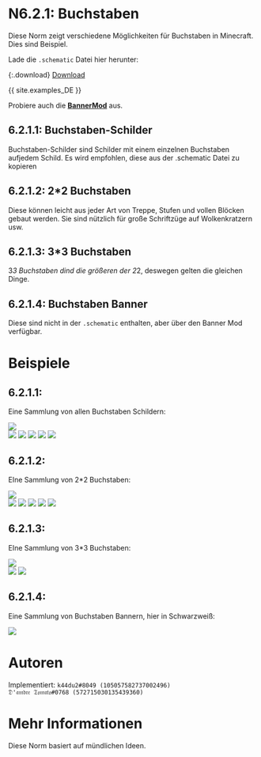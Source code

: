 # N6.2.1: Buchstaben

Diese Norm zeigt verschiedene Möglichkeiten für Buchstaben in Minecraft. Dies sind Beispiel.

Lade die `.schematic` Datei hier herunter:

{:.download}
[Download](https://bte-n.github.io/resources/N6/2/1/letters.schematic)

{{ site.examples_DE }}

Probiere auch die [**BannerMod**](https://github.com/kid2407/BannerMod) aus.

## 6.2.1.1:  Buchstaben-Schilder

Buchstaben-Schilder sind Schilder mit einem einzelnen Buchstaben aufjedem Schild. Es wird empfohlen, diese aus der .schematic Datei zu kopieren

## 6.2.1.2:  2*2 Buchstaben

Diese können leicht aus jeder Art von Treppe, Stufen und vollen Blöcken gebaut werden. Sie sind nützlich für große Schriftzüge auf Wolkenkratzern usw.

## 6.2.1.3: 3*3 Buchstaben

3*3 Buchstaben dind die größeren der 2*2, deswegen gelten die gleichen Dinge.

## 6.2.1.4: Buchstaben Banner

Diese sind nicht in der  `.schematic` enthalten, aber über den Banner Mod verfügbar.

# Beispiele

## 6.2.1.1:
Eine Sammlung von allen Buchstaben Schildern:

![](https://media.discordapp.net/attachments/708274594414592031/709898420072218764/2020-05-13_22.45.53.png?width=1248&height=746)  
![](https://media.discordapp.net/attachments/708274594414592031/709898421741289542/2020-05-13_22.45.57.png?width=1248&height=746)
![](https://media.discordapp.net/attachments/708274594414592031/709898422915694652/2020-05-13_22.46.00.png?width=1248&height=746)
![](https://media.discordapp.net/attachments/708274594414592031/709898424371118150/2020-05-13_22.46.04.png?width=1248&height=746)
![](https://media.discordapp.net/attachments/708274594414592031/709898425457705010/2020-05-13_22.46.07.png?width=1248&height=746)
![](https://media.discordapp.net/attachments/708274594414592031/709898434735243414/2020-05-13_22.46.11.png?width=1248&height=746)

## 6.2.1.2:
EIne Sammlung von 2*2 Buchstaben:

![](https://media.discordapp.net/attachments/708274594414592031/709898436090265703/2020-05-13_22.46.21.png?width=1248&height=746)  
![](https://media.discordapp.net/attachments/708274594414592031/709898437491032124/2020-05-13_22.46.25.png?width=1248&height=746)
![](https://media.discordapp.net/attachments/708274594414592031/709898438783008918/2020-05-13_22.46.36.png?width=1248&height=746)
![](https://media.discordapp.net/attachments/708274594414592031/709898440502542446/2020-05-13_22.46.38.png?width=1248&height=746)
![](https://media.discordapp.net/attachments/708274594414592031/709899610524614717/2020-05-13_22.46.42.png?width=1248&height=746)
![](https://media.discordapp.net/attachments/708274594414592031/709899508754153582/2020-05-13_22.46.47.png?width=1248&height=746)

## 6.2.1.3:
EIne Sammlung von 3*3 Buchstaben:

![](https://media.discordapp.net/attachments/708274594414592031/709899801222971502/2020-05-13_22.47.02.png?width=1248&height=746)  
![](https://media.discordapp.net/attachments/708274594414592031/709899983503229018/2020-05-13_22.47.06.png?width=1248&height=746)
![](https://media.discordapp.net/attachments/708274594414592031/709898465169113150/2020-05-13_22.47.10.png?width=1248&height=746)

## 6.2.1.4:
Eine Sammlung von Buchstaben Bannern, hier in Schwarzweiß:

![](https://media.discordapp.net/attachments/708274594414592031/709898466335129662/2020-05-13_22.51.06.png?width=1248&height=746)  


# Autoren

Implementiert:
`k44du2#8049 (105057582737002496)`  
`𝔇'𝔞𝔪𝔡𝔯𝔢 𝔗𝔬𝔪𝔞𝔱𝔬#0768 (572715030135439360)`  

# Mehr Informationen

Diese Norm basiert auf mündlichen Ideen.

